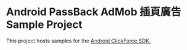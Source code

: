# Android PassBack AdMob 插頁廣告 Sample Project
This project hosts samples for the [Android ClickForce SDK.](http://cdn.doublemax.net/sdk/Android-PB-AdMob-Interstitial.html)

